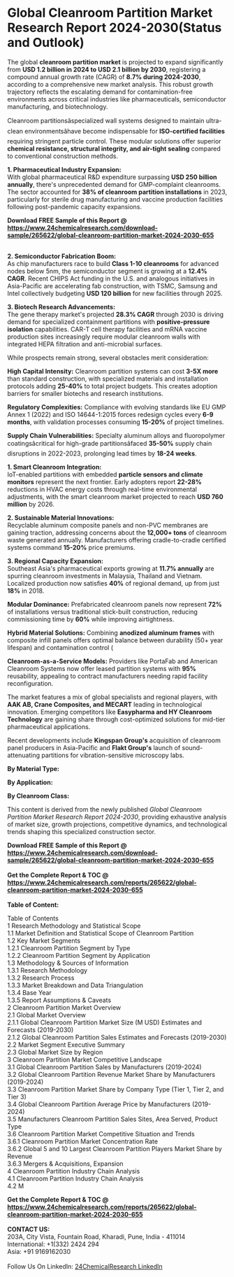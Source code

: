 <h1>Global Cleanroom Partition Market Research Report 2024-2030(Status and Outlook)</h1><p>The global <strong>cleanroom partition market</strong> is projected to expand significantly from <strong>USD 1.2 billion in 2024 to USD 2.1 billion by 2030</strong>, registering a compound annual growth rate (CAGR) of <strong>8.7% during 2024-2030</strong>, according to a comprehensive new market analysis. This robust growth trajectory reflects the escalating demand for contamination-free environments across critical industries like pharmaceuticals, semiconductor manufacturing, and biotechnology. </p><p>Cleanroom partitionsâspecialized wall systems designed to maintain ultra-clean environmentsâhave become indispensable for <strong>ISO-certified facilities</strong> requiring stringent particle control. These modular solutions offer superior <strong>chemical resistance, structural integrity, and air-tight sealing</strong> compared to conventional construction methods.</p><p><strong>1. Pharmaceutical Industry Expansion:</strong><br>
With global pharmaceutical R&amp;D expenditure surpassing <strong>USD 250 billion annually</strong>, there's unprecedented demand for GMP-complaint cleanrooms. The sector accounted for <strong>38% of cleanroom partition installations</strong> in 2023, particularly for sterile drug manufacturing and vaccine production facilities following post-pandemic capacity expansions.</p><div><b>Download FREE Sample of this Report @ 
            <a href="https://www.24chemicalresearch.com/download-sample/265622/global-cleanroom-partition-market-2024-2030-655">
            https://www.24chemicalresearch.com/download-sample/265622/global-cleanroom-partition-market-2024-2030-655</a></b></div><br><p><strong>2. Semiconductor Fabrication Boom:</strong><br>
As chip manufacturers race to build <strong>Class 1-10 cleanrooms</strong> for advanced nodes below 5nm, the semiconductor segment is growing at a <strong>12.4% CAGR</strong>. Recent CHIPS Act funding in the U.S. and analogous initiatives in Asia-Pacific are accelerating fab construction, with TSMC, Samsung and Intel collectively budgeting <strong>USD 120 billion</strong> for new facilities through 2025.</p><p><strong>3. Biotech Research Advancements:</strong><br>
The gene therapy market's projected <strong>28.3% CAGR</strong> through 2030 is driving demand for specialized containment partitions with <strong>positive-pressure isolation</strong> capabilities. CAR-T cell therapy facilities and mRNA vaccine production sites increasingly require modular cleanroom walls with integrated HEPA filtration and anti-microbial surfaces.</p><p>While prospects remain strong, several obstacles merit consideration:</p><p><strong>High Capital Intensity:</strong> Cleanroom partition systems can cost <strong>3-5X more</strong> than standard construction, with specialized materials and installation protocols adding <strong>25-40%</strong> to total project budgets. This creates adoption barriers for smaller biotechs and research institutions.</p><p><strong>Regulatory Complexities:</strong> Compliance with evolving standards like EU GMP Annex 1 (2022) and ISO 14644-1:2015 forces redesign cycles every <strong>6-9 months</strong>, with validation processes consuming <strong>15-20%</strong> of project timelines.</p><p><strong>Supply Chain Vulnerabilities:</strong> Specialty aluminum alloys and fluoropolymer coatingsâcritical for high-grade partitionsâfaced <strong>35-50%</strong> supply chain disruptions in 2022-2023, prolonging lead times by <strong>18-24 weeks</strong>.</p><p><strong>1. Smart Cleanroom Integration:</strong><br>
IoT-enabled partitions with embedded <strong>particle sensors and climate monitors</strong> represent the next frontier. Early adopters report <strong>22-28%</strong> reductions in HVAC energy costs through real-time environmental adjustments, with the smart cleanroom market projected to reach <strong>USD 760 million</strong> by 2026.</p><p><strong>2. Sustainable Material Innovations:</strong><br>
Recyclable aluminum composite panels and non-PVC membranes are gaining traction, addressing concerns about the <strong>12,000+ tons</strong> of cleanroom waste generated annually. Manufacturers offering cradle-to-cradle certified systems command <strong>15-20%</strong> price premiums.</p><p><strong>3. Regional Capacity Expansion:</strong><br>
Southeast Asia's pharmaceutical exports growing at <strong>11.7% annually</strong> are spurring cleanroom investments in Malaysia, Thailand and Vietnam. Localized production now satisfies <strong>40%</strong> of regional demand, up from just <strong>18%</strong> in 2018.</p><p><strong>Modular Dominance:</strong> Prefabricated cleanroom panels now represent <strong>72%</strong> of installations versus traditional stick-built construction, reducing commissioning time by <strong>60%</strong> while improving airtightness.</p><p><strong>Hybrid Material Solutions:</strong> Combining <strong>anodized aluminum frames</strong> with composite infill panels offers optimal balance between durability (50+ year lifespan) and contamination control (
	</p><p><strong>Cleanroom-as-a-Service Models:</strong> Providers like PortaFab and American Cleanroom Systems now offer leased partition systems with <strong>95%</strong> reusability, appealing to contract manufacturers needing rapid facility reconfiguration.</p><p>The market features a mix of global specialists and regional players, with <strong>AAK AB, Crane Composites, and MECART</strong> leading in technological innovation. Emerging competitors like <strong>Easypharma and HY Cleanroom Technology</strong> are gaining share through cost-optimized solutions for mid-tier pharmaceutical applications.</p><p>Recent developments include <strong>Kingspan Group's</strong> acquisition of cleanroom panel producers in Asia-Pacific and <strong>Flakt Group's</strong> launch of sound-attenuating partitions for vibration-sensitive microscopy labs.</p><p><strong>By Material Type:</strong></p><p><strong>By Application:</strong></p><p><strong>By Cleanroom Class:</strong></p><p>This content is derived from the newly published <em>Global Cleanroom Partition Market Research Report 2024-2030</em>, providing exhaustive analysis of market size, growth projections, competitive dynamics, and technological trends shaping this specialized construction sector.</p><div><b>Download FREE Sample of this Report @ 
            <a href="https://www.24chemicalresearch.com/download-sample/265622/global-cleanroom-partition-market-2024-2030-655">
            https://www.24chemicalresearch.com/download-sample/265622/global-cleanroom-partition-market-2024-2030-655</a></b></div><br><div><b>Get the Complete Report & TOC @ 
            <a href="https://www.24chemicalresearch.com/reports/265622/global-cleanroom-partition-market-2024-2030-655">
            https://www.24chemicalresearch.com/reports/265622/global-cleanroom-partition-market-2024-2030-655</a></b></div><br>
            <b>Table of Content:</b><p>Table of Contents<br />
1 Research Methodology and Statistical Scope<br />
1.1 Market Definition and Statistical Scope of Cleanroom Partition<br />
1.2 Key Market Segments<br />
1.2.1 Cleanroom Partition Segment by Type<br />
1.2.2 Cleanroom Partition Segment by Application<br />
1.3 Methodology & Sources of Information<br />
1.3.1 Research Methodology<br />
1.3.2 Research Process<br />
1.3.3 Market Breakdown and Data Triangulation<br />
1.3.4 Base Year<br />
1.3.5 Report Assumptions & Caveats<br />
2 Cleanroom Partition Market Overview<br />
2.1 Global Market Overview<br />
2.1.1 Global Cleanroom Partition Market Size (M USD) Estimates and Forecasts (2019-2030)<br />
2.1.2 Global Cleanroom Partition Sales Estimates and Forecasts (2019-2030)<br />
2.2 Market Segment Executive Summary<br />
2.3 Global Market Size by Region<br />
3 Cleanroom Partition Market Competitive Landscape<br />
3.1 Global Cleanroom Partition Sales by Manufacturers (2019-2024)<br />
3.2 Global Cleanroom Partition Revenue Market Share by Manufacturers (2019-2024)<br />
3.3 Cleanroom Partition Market Share by Company Type (Tier 1, Tier 2, and Tier 3)<br />
3.4 Global Cleanroom Partition Average Price by Manufacturers (2019-2024)<br />
3.5 Manufacturers Cleanroom Partition Sales Sites, Area Served, Product Type<br />
3.6 Cleanroom Partition Market Competitive Situation and Trends<br />
3.6.1 Cleanroom Partition Market Concentration Rate<br />
3.6.2 Global 5 and 10 Largest Cleanroom Partition Players Market Share by Revenue<br />
3.6.3 Mergers & Acquisitions, Expansion<br />
4 Cleanroom Partition Industry Chain Analysis<br />
4.1 Cleanroom Partition Industry Chain Analysis<br />
4.2 M</p><div><b>Get the Complete Report & TOC @ 
            <a href="https://www.24chemicalresearch.com/reports/265622/global-cleanroom-partition-market-2024-2030-655">
            https://www.24chemicalresearch.com/reports/265622/global-cleanroom-partition-market-2024-2030-655</a></b></div><br><b>CONTACT US:</b><br>
            203A, City Vista, Fountain Road, Kharadi, Pune, India - 411014<br>
            International: +1(332) 2424 294<br>
            Asia: +91 9169162030 <br><br>
            Follow Us On LinkedIn: <a href="https://www.linkedin.com/company/24chemicalresearch/">24ChemicalResearch LinkedIn</a>